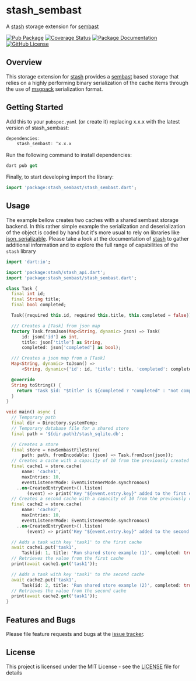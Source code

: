 # stash_sembast
A [stash](https://github.com/ivoleitao/stash) storage extension for [sembast](https://pub.dev/packages/sembast)

[![Pub Package](https://img.shields.io/pub/v/stash_sembast.svg?style=flat-square)](https://pub.dartlang.org/packages/stash_sembast)
[![Coverage Status](https://codecov.io/gh/ivoleitao/stash/graph/badge.svg?flag=stash_sembast)](https://codecov.io/gh/ivoleitao/stash_sembast)
[![Package Documentation](https://img.shields.io/badge/doc-stash_sembast-blue.svg)](https://www.dartdocs.org/documentation/stash_sembast/latest)
[![GitHub License](https://img.shields.io/badge/License-MIT-yellow.svg)](https://opensource.org/licenses/MIT)

## Overview

This storage extension for [stash](https://pub.dartlang.org/packages/stash) provides a 
[sembast](https://pub.dev/packages/sembast) based storage that relies on a highly performing binary serialization of the cache items through the use of [msgpack](https://msgpack.org) serialization format.

## Getting Started

Add this to your `pubspec.yaml` (or create it) replacing x.x.x with the latest version of stash_sembast:

```dart
dependencies:
    stash_sembast: ^x.x.x
```

Run the following command to install dependencies:

```dart
dart pub get
```

Finally, to start developing import the library:

```dart
import 'package:stash_sembast/stash_sembast.dart';
```

## Usage

The example bellow creates two caches with a shared sembast storage backend. In this rather simple example the serialization and deserialization of the object is coded by hand but it's more usual to rely on libraries like [json_serializable](https://pub.dev/packages/json_serializable). Please take a look at the documentation of [stash](https://pub.dartlang.org/packages/stash) to gather additional information and to explore the full range of capabilities of the `stash` library

```dart
import 'dart:io';

import 'package:stash/stash_api.dart';
import 'package:stash_sembast/stash_sembast.dart';

class Task {
  final int id;
  final String title;
  final bool completed;

  Task({required this.id, required this.title, this.completed = false});

  /// Creates a [Task] from json map
  factory Task.fromJson(Map<String, dynamic> json) => Task(
      id: json['id'] as int,
      title: json['title'] as String,
      completed: json['completed'] as bool);

  /// Creates a json map from a [Task]
  Map<String, dynamic> toJson() =>
      <String, dynamic>{'id': id, 'title': title, 'completed': completed};

  @override
  String toString() {
    return 'Task $id: "$title" is ${completed ? "completed" : "not completed"}';
  }
}

void main() async {
  // Temporary path
  final dir = Directory.systemTemp;
  // Temporary database file for a shared store
  final path = '${dir.path}/stash_sqlite.db';

  // Creates a store
  final store = newSembastFileStore(
      path: path, fromEncodable: (json) => Task.fromJson(json));
  // Creates a cache with a capacity of 10 from the previously created store
  final cache1 = store.cache(
      name: 'cache1',
      maxEntries: 10,
      eventListenerMode: EventListenerMode.synchronous)
    ..on<CreatedEntryEvent>().listen(
        (event) => print('Key "${event.entry.key}" added to the first cache'));
  // Creates a second cache with a capacity of 10 from the previously created store
  final cache2 = store.cache(
      name: 'cache2',
      maxEntries: 10,
      eventListenerMode: EventListenerMode.synchronous)
    ..on<CreatedEntryEvent>().listen(
        (event) => print('Key "${event.entry.key}" added to the second cache'));

  // Adds a task with key 'task1' to the first cache
  await cache1.put('task1',
      Task(id: 1, title: 'Run shared store example (1)', completed: true));
  // Retrieves the value from the first cache
  print(await cache1.get('task1'));

  // Adds a task with key 'task1' to the second cache
  await cache2.put('task1',
      Task(id: 2, title: 'Run shared store example (2)', completed: true));
  // Retrieves the value from the second cache
  print(await cache2.get('task1'));
}
```

## Features and Bugs

Please file feature requests and bugs at the [issue tracker][tracker].

[tracker]: https://github.com/ivoleitao/stash_sembast/issues/new

## License

This project is licensed under the MIT License - see the [LICENSE](https://github.com/ivoleitao/stash/blob/develop/packages/stash_sembast/LICENSE) file for details